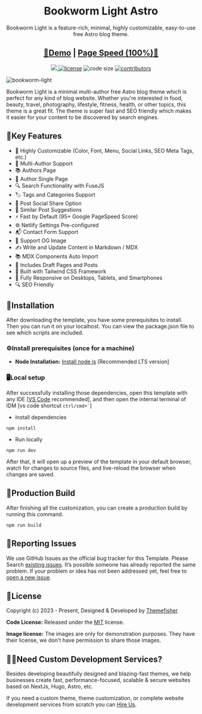 <h1 align=center>Bookworm Light Astro</h1>
<p align=center>Bookworm Light is a feature-rich, minimal, highly customizable, easy-to-use free Astro blog theme.</p>
<h2 align="center"> <a target="_blank" href="https://bookworm-light-astro.vercel.app/" rel="nofollow">👀Demo</a> | <a  target="_blank" href="https://pagespeed.web.dev/report?url=https%3A%2F%2Fbookworm-light-astro.vercel.app%2F&form_factor=desktop">Page Speed (100%)🚀</a>
</h2>

<p align=center>
  <a href="https://github.com/withastro/astro/releases/tag/astro%405.5.2" alt="Contributors">
    <img src="https://img.shields.io/static/v1?label=ASTRO&message=5.5&color=000&logo=astro" />
  </a>

  <a href="https://github.com/themefisher/bookworm-light-astro/blob/main/LICENSE">
    <img src="https://img.shields.io/github/license/themefisher/bookworm-light-astro" alt="license"></a>

  <img src="https://img.shields.io/github/languages/code-size/themefisher/bookworm-light-astro" alt="code size">

  <a href="https://github.com/themefisher/bookworm-light-astro/graphs/contributors">
    <img src="https://img.shields.io/github/contributors/themefisher/bigspring-light-astro" alt="contributors"></a>
</p>

![bookworm-light](https://demo.gethugothemes.com/thumbnails/bookworm-light.png)

Bookworm Light is a minimal multi-author free Astro blog theme which is perfect for any kind of blog website. Whether you're interested in food, beauty, travel, photography, lifestyle, fitness, health, or other topics, this theme is a great fit. The theme is super fast and SEO friendly which makes it easier for your content to be discovered by search engines.

## 🔑Key Features

- 🎨 Highly Customizable (Color, Font, Menu, Social Links, SEO Meta Tags, etc.)
- 👥 Multi-Author Support
- 📚 Authors Page
- 👤 Author Single Page
- 🔍 Search Functionality with FuseJS
- 🏷️ Tags and Categories Support
- 📲 Post Social Share Option
- 🔗 Similar Post Suggestions
- ⚡ Fast by Default (95+ Google PageSpeed Score)
- ⚙️ Netlify Settings Pre-configured
- 📬 Contact Form Support
- 🌅 Support OG Image
- ✍️ Write and Update Content in Markdown / MDX
- 📚 MDX Components Auto Import
- 📝 Includes Draft Pages and Posts
- 🚀 Built with Tailwind CSS Framework
- 📱 Fully Responsive on Desktops, Tablets, and Smartphones
- 🔍 SEO Friendly

<!-- installation -->

## 🔧Installation

After downloading the template, you have some prerequisites to install. Then you can run it on your localhost. You can view the package.json file to see which scripts are included.

### ⚙️Install prerequisites (once for a machine)

- **Node Installation:** [Install node js](https://nodejs.org/en/download/) [Recommended LTS version]

### 🖥️Local setup

After successfully installing those dependencies, open this template with any IDE [[VS Code](https://code.visualstudio.com/) recommended], and then open the internal terminal of IDM [vs code shortcut <code>ctrl/cmd+\`</code>]

- Install dependencies

```
npm install
```

- Run locally

```
npm run dev
```

After that, it will open up a preview of the template in your default browser, watch for changes to source files, and live-reload the browser when changes are saved.

## 🔨Production Build

After finishing all the customization, you can create a production build by running this command.

```
npm run build
```

<!-- reporting issue -->

## 🐞Reporting Issues

We use GitHub Issues as the official bug tracker for this Template. Please Search [existing issues](https://github.com/themefisher/bookworm-light-astro/issues). It’s possible someone has already reported the same problem.
If your problem or idea has not been addressed yet, feel free to [open a new issue](https://github.com/themefisher/bookworm-light-astro/issues).

<!-- licence -->

## 📄License

Copyright (c) 2023 - Present, Designed & Developed by [Themefisher](https://themefisher.com)

**Code License:** Released under the [MIT](https://github.com/themefisher/bookworm-light-astro/blob/main/LICENSE) license.

**Image license:** The images are only for demonstration purposes. They have their license, we don't have permission to share those images.

## 👨‍💻Need Custom Development Services?

Besides developing beautifully designed and blazing-fast themes, we help businesses create fast, performance-focused, scalable & secure websites based on NextJs, Hugo, Astro, etc.

If you need a custom theme, theme customization, or complete website development services from scratch you can [Hire Us](https://themefisher.com/contact).
